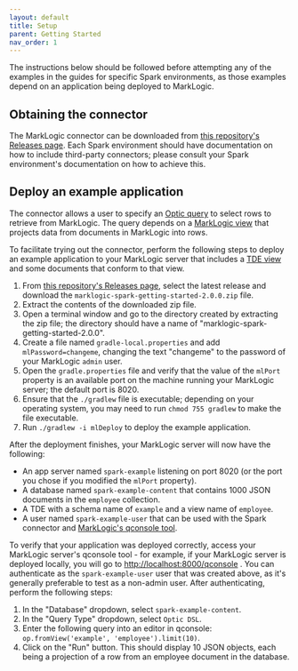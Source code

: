 ```yaml
---
layout: default
title: Setup
parent: Getting Started
nav_order: 1
---
```


The instructions below should be followed before attempting any of the examples in the guides for specific Spark 
environments, as those examples depend on an application being deployed to MarkLogic.

## Obtaining the connector

The MarkLogic connector can be downloaded from
[this repository's Releases page](https://github.com/marklogic/marklogic-spark-connector/releases). Each Spark 
environment should have documentation on how to include third-party connectors; please consult your Spark 
environment's documentation on how to achieve this.


## Deploy an example application

The connector allows a user to specify an
[Optic query](https://docs.marklogic.com/guide/app-dev/OpticAPI#id_46710) to select rows to retrieve from
MarkLogic. The query depends on a [MarkLogic view](https://docs.marklogic.com/guide/app-dev/OpticAPI#id_68685) that
projects data from documents in MarkLogic into rows.

To facilitate trying out the connector, perform the following steps to deploy an example application to your
MarkLogic server that includes a
[TDE view](https://docs.marklogic.com/guide/app-dev/TDE) and some documents that conform to that view.

1. From [this repository's Releases page](https://github.com/marklogic/marklogic-spark-connector/releases), select 
   the latest release and download the `marklogic-spark-getting-started-2.0.0.zip` file.
2. Extract the contents of the downloaded zip file. 
3. Open a terminal window and go to the directory created by extracting the zip file; the directory should have a 
   name of "marklogic-spark-getting-started-2.0.0".
4. Create a file named `gradle-local.properties` and add `mlPassword=changeme`, changing the text "changeme" to the
   password of your MarkLogic `admin` user.
5. Open the `gradle.properties` file and verify that the value of the `mlPort` property is an available port on the
   machine running your MarkLogic server; the default port is 8020.
6. Ensure that the `./gradlew` file is executable; depending on your operating system, you may need to run
   `chmod 755 gradlew` to make the file executable.
7. Run `./gradlew -i mlDeploy` to deploy the example application.

After the deployment finishes, your MarkLogic server will now have the following:

- An app server named `spark-example` listening on port 8020 (or the port you chose if you modified the `mlPort`
  property).
- A database named `spark-example-content` that contains 1000 JSON documents in the `employee` collection.
- A TDE with a schema name of `example` and a view name of `employee`.
- A user named `spark-example-user` that can be used with the Spark connector and [MarkLogic's qconsole tool](https://docs.marklogic.com/guide/qconsole/intro).

To verify that your application was deployed correctly, access your MarkLogic server's qconsole tool - for example,
if your MarkLogic server is deployed locally, you will go to <http://localhost:8000/qconsole> . You can authenticate as 
the `spark-example-user` user that was created above, as it's generally preferable to test as a non-admin user. 
After authenticating, perform the following steps:

1. In the "Database" dropdown, select `spark-example-content`.
2. In the "Query Type" dropdown, select `Optic DSL`.
3. Enter the following query into an editor in qconsole: `op.fromView('example', 'employee').limit(10)`.
4. Click on the "Run" button. This should display 10 JSON objects, each being a projection of a row from an employee
   document in the database.
